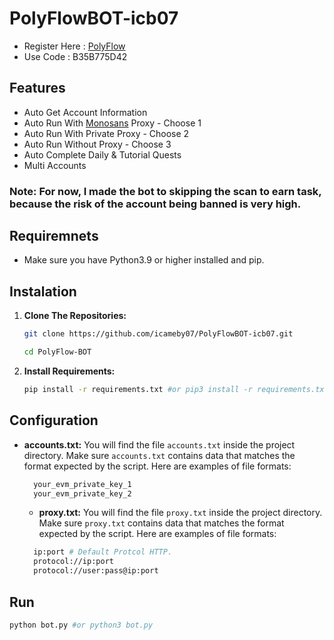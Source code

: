 # PolyFlowBOT-icb07

- Register Here : [PolyFlow](https://app.polyflow.tech/?refCode=B35B775D42)
- Use Code      : B35B775D42

## Features

  - Auto Get Account Information
  - Auto Run With [Monosans](https://raw.githubusercontent.com/monosans/proxy-list/main/proxies/all.txt) Proxy - Choose 1
  - Auto Run With Private Proxy - Choose 2
  - Auto Run Without Proxy - Choose 3
  - Auto Complete Daily & Tutorial Quests
  - Multi Accounts

### Note: For now, I made the bot to skipping the scan to earn task, because the risk of the account being banned is very high.

## Requiremnets

- Make sure you have Python3.9 or higher installed and pip.

## Instalation

1. **Clone The Repositories:**
   ```bash
   git clone https://github.com/icameby07/PolyFlowBOT-icb07.git
   ```
   ```bash
   cd PolyFlow-BOT
   ```

2. **Install Requirements:**
   ```bash
   pip install -r requirements.txt #or pip3 install -r requirements.txt
   ```

## Configuration

- **accounts.txt:** You will find the file `accounts.txt` inside the project directory. Make sure `accounts.txt` contains data that matches the format expected by the script. Here are examples of file formats:
  ```bash
    your_evm_private_key_1
    your_evm_private_key_2
  ```

  - **proxy.txt:** You will find the file `proxy.txt` inside the project directory. Make sure `proxy.txt` contains data that matches the format expected by the script. Here are examples of file formats:
  ```bash
    ip:port # Default Protcol HTTP.
    protocol://ip:port
    protocol://user:pass@ip:port
  ```

## Run

```bash
python bot.py #or python3 bot.py
```
